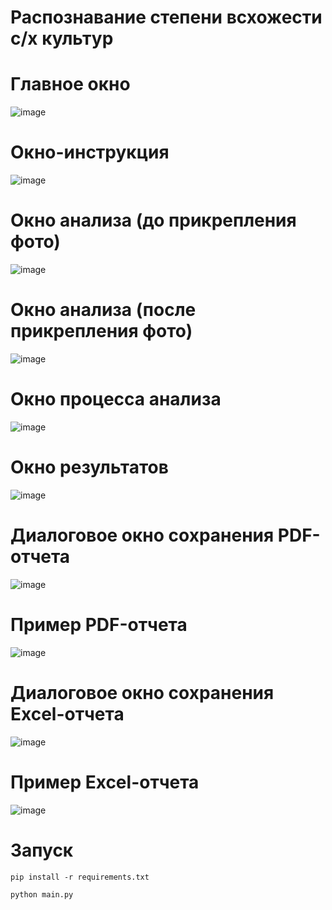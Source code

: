 # Распознавание степени всхожести с/х культур

# Главное окно
![image](https://github.com/user-attachments/assets/811d1fc2-5c48-4244-81aa-bd32f40d90d9)
# Окно-инструкция
![image](https://github.com/user-attachments/assets/3ad13974-917f-4f60-8e12-0a8f60be09ea)
# Окно анализа (до прикрепления фото)
![image](https://github.com/user-attachments/assets/cf42fabe-f4fc-4a2c-88d1-a792c8b76b6d)
# Окно анализа (после прикрепления фото)
![image](https://github.com/user-attachments/assets/46045d96-9b08-4443-a707-7792f99954a5)
# Окно процесса анализа
![image](https://github.com/user-attachments/assets/b3029f05-9784-4239-9f23-b01ad2b2dfc4)
# Окно результатов
![image](https://github.com/user-attachments/assets/ed84ca22-4da2-4ee8-91a2-12fbcfcf1633)
# Диалоговое окно сохранения PDF-отчета
![image](https://github.com/user-attachments/assets/79ba7444-bbfb-4d3f-a112-55d84f971c3a)
# Пример PDF-отчета
![image](https://github.com/user-attachments/assets/60c2a93f-bff4-4b0f-be4b-6294fcd10691)
# Диалоговое окно сохранения Excel-отчета
![image](https://github.com/user-attachments/assets/9067d067-9340-4401-a91b-0584ef99f5ed)
# Пример Excel-отчета
![image](https://github.com/user-attachments/assets/d5fcb837-b672-4850-8308-2bdcb02dfbb1)

# Запуск
```
pip install -r requirements.txt

python main.py
```
